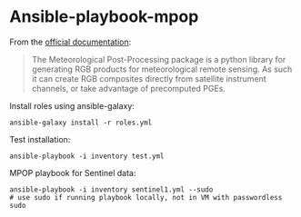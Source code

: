 Ansible-playbook-mpop
=====================

From the [official documentation](http://mpop.readthedocs.org/en/latest):

> The Meteorological Post-Processing package is a python library for generating RGB products for meteorological remote sensing.
> As such it can create RGB composites directly from satellite instrument channels, or take advantage of precomputed PGEs.

Install roles using ansible-galaxy:

    ansible-galaxy install -r roles.yml

Test installation:

    ansible-playbook -i inventory test.yml

MPOP playbook for Sentinel data:

    ansible-playbook -i inventory sentinel1.yml --sudo
    # use sudo if running playbook locally, not in VM with passwordless sudo

